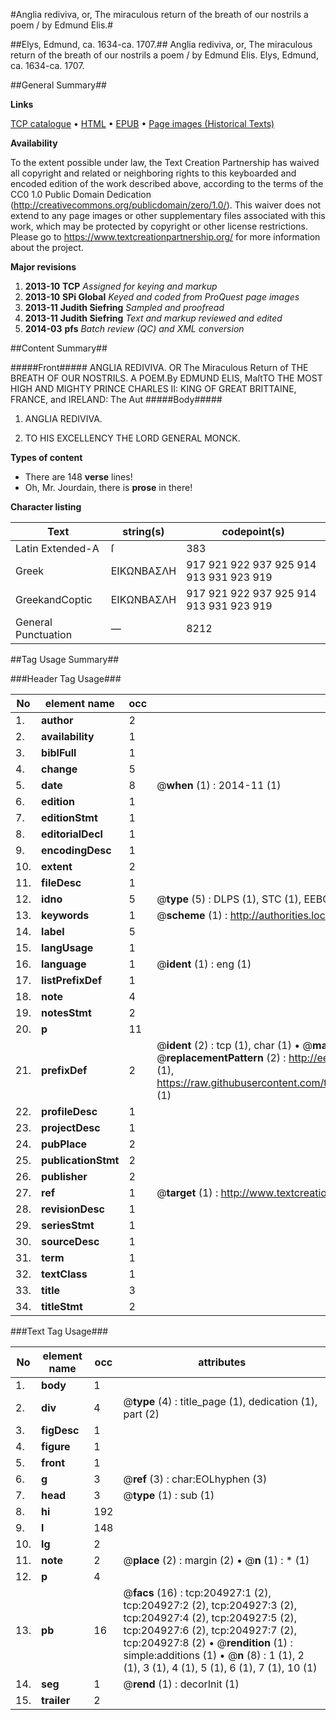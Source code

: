 #Anglia rediviva, or, The miraculous return of the breath of our nostrils a poem / by Edmund Elis.#

##Elys, Edmund, ca. 1634-ca. 1707.##
Anglia rediviva, or, The miraculous return of the breath of our nostrils a poem / by Edmund Elis.
Elys, Edmund, ca. 1634-ca. 1707.

##General Summary##

**Links**

[TCP catalogue](http://www.ota.ox.ac.uk/tcp/)  • 
[HTML](http://tei.it.ox.ac.uk/tcp/Texts-HTML/free/B21/B21664.html)  • 
[EPUB](http://tei.it.ox.ac.uk/tcp/Texts-EPUB/free/B21/B21664.epub) • 
[Page images (Historical Texts)](https://historicaltexts.jisc.ac.uk/eebo-11230238e)

**Availability**

To the extent possible under law, the Text Creation Partnership has waived all copyright and related or neighboring rights to this keyboarded and encoded edition of the work described above, according to the terms of the CC0 1.0 Public Domain Dedication (http://creativecommons.org/publicdomain/zero/1.0/). This waiver does not extend to any page images or other supplementary files associated with this work, which may be protected by copyright or other license restrictions. Please go to https://www.textcreationpartnership.org/ for more information about the project.

**Major revisions**

1. __2013-10__ __TCP__ *Assigned for keying and markup*
1. __2013-10__ __SPi Global__ *Keyed and coded from ProQuest page images*
1. __2013-11__ __Judith Siefring__ *Sampled and proofread*
1. __2013-11__ __Judith Siefring__ *Text and markup reviewed and edited*
1. __2014-03__ __pfs__ *Batch review (QC) and XML conversion*

##Content Summary##

#####Front#####
ANGLIA REDIVIVA. OR The Miraculous Return of THE BREATH OF OUR NOSTRILS. A POEM.By EDMUND ELIS, MaſtTO THE MOST HIGH AND MIGHTY PRINCE CHARLES II: KING OF GREAT BRITTAINE, FRANCE, and IRELAND: The Aut
#####Body#####

1. ANGLIA REDIVIVA.

1. TO HIS EXCELLENCY THE LORD GENERAL MONCK.

**Types of content**

  * There are 148 **verse** lines!
  * Oh, Mr. Jourdain, there is **prose** in there!

**Character listing**


|Text|string(s)|codepoint(s)|
|---|---|---|
|Latin Extended-A|ſ|383|
|Greek|ΕΙΚΩΝΒΑΣΛΗ|917 921 922 937 925 914 913 931 923 919|
|GreekandCoptic|ΕΙΚΩΝΒΑΣΛΗ|917 921 922 937 925 914 913 931 923 919|
|General Punctuation|—|8212|

##Tag Usage Summary##

###Header Tag Usage###

|No|element name|occ|attributes|
|---|---|---|---|
|1.|__author__|2||
|2.|__availability__|1||
|3.|__biblFull__|1||
|4.|__change__|5||
|5.|__date__|8| @__when__ (1) : 2014-11 (1)|
|6.|__edition__|1||
|7.|__editionStmt__|1||
|8.|__editorialDecl__|1||
|9.|__encodingDesc__|1||
|10.|__extent__|2||
|11.|__fileDesc__|1||
|12.|__idno__|5| @__type__ (5) : DLPS (1), STC (1), EEBO-CITATION (1), OCLC (1), VID (1)|
|13.|__keywords__|1| @__scheme__ (1) : http://authorities.loc.gov/ (1)|
|14.|__label__|5||
|15.|__langUsage__|1||
|16.|__language__|1| @__ident__ (1) : eng (1)|
|17.|__listPrefixDef__|1||
|18.|__note__|4||
|19.|__notesStmt__|2||
|20.|__p__|11||
|21.|__prefixDef__|2| @__ident__ (2) : tcp (1), char (1)  •  @__matchPattern__ (2) : ([0-9\-]+):([0-9IVX]+) (1), (.+) (1)  •  @__replacementPattern__ (2) : http://eebo.chadwyck.com/downloadtiff?vid=$1&page=$2 (1), https://raw.githubusercontent.com/textcreationpartnership/Texts/master/tcpchars.xml#$1 (1)|
|22.|__profileDesc__|1||
|23.|__projectDesc__|1||
|24.|__pubPlace__|2||
|25.|__publicationStmt__|2||
|26.|__publisher__|2||
|27.|__ref__|1| @__target__ (1) : http://www.textcreationpartnership.org/docs/. (1)|
|28.|__revisionDesc__|1||
|29.|__seriesStmt__|1||
|30.|__sourceDesc__|1||
|31.|__term__|1||
|32.|__textClass__|1||
|33.|__title__|3||
|34.|__titleStmt__|2||


###Text Tag Usage###

|No|element name|occ|attributes|
|---|---|---|---|
|1.|__body__|1||
|2.|__div__|4| @__type__ (4) : title_page (1), dedication (1), part (2)|
|3.|__figDesc__|1||
|4.|__figure__|1||
|5.|__front__|1||
|6.|__g__|3| @__ref__ (3) : char:EOLhyphen (3)|
|7.|__head__|3| @__type__ (1) : sub (1)|
|8.|__hi__|192||
|9.|__l__|148||
|10.|__lg__|2||
|11.|__note__|2| @__place__ (2) : margin (2)  •  @__n__ (1) : * (1)|
|12.|__p__|4||
|13.|__pb__|16| @__facs__ (16) : tcp:204927:1 (2), tcp:204927:2 (2), tcp:204927:3 (2), tcp:204927:4 (2), tcp:204927:5 (2), tcp:204927:6 (2), tcp:204927:7 (2), tcp:204927:8 (2)  •  @__rendition__ (1) : simple:additions (1)  •  @__n__ (8) : 1 (1), 2 (1), 3 (1), 4 (1), 5 (1), 6 (1), 7 (1), 10 (1)|
|14.|__seg__|1| @__rend__ (1) : decorInit (1)|
|15.|__trailer__|2||
